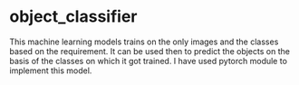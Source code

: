 # object_classifier
This machine learning models trains on the only images and the classes based on the requirement. It can be used then to predict the objects on the basis of the classes on which it got trained. I have used pytorch module to implement this model.
